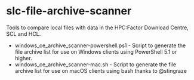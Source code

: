 # slc-file-archive-scanner
Tools to compare local files with data in the HPC:Factor Download Centre, SCL and HCL.

* windows_ce_archive_scanner-powershell.ps1 - Script to generate the file archive list for use on Windows clients using PowerShell 5.1 or higher.
* windows_ce_archive_scanner-mac.sh         - Script to generate the file archive list for use on macOS clients using bash thanks to @stingraze
